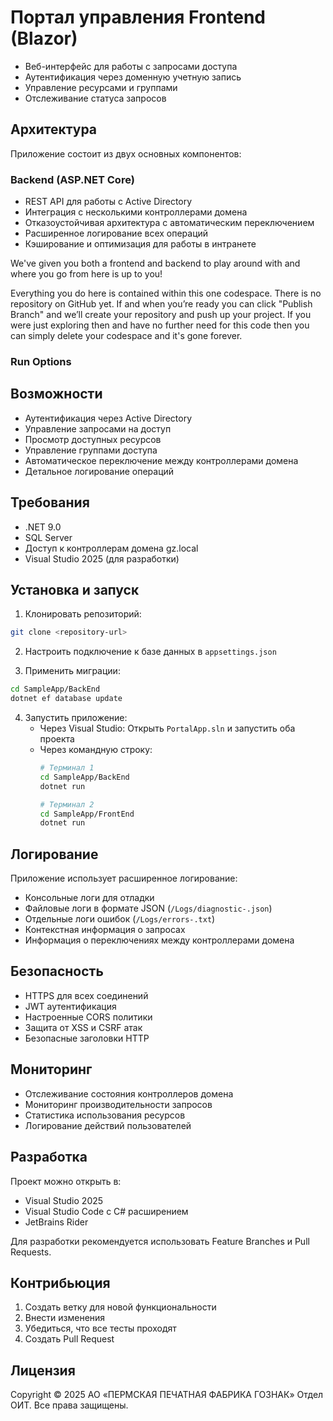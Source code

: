 # Портал управления Frontend (Blazor)
- Веб-интерфейс для работы с запросами доступа
- Аутентификация через доменную учетную запись
- Управление ресурсами и группами
- Отслеживание статуса запросов

## Архитектура

Приложение состоит из двух основных компонентов:

### Backend (ASP.NET Core)
- REST API для работы с Active Directory
- Интеграция с несколькими контроллерами домена
- Отказоустойчивая архитектура с автоматическим переключением
- Расширенное логирование всех операций
- Кэширование и оптимизация для работы в интранете

We've given you both a frontend and backend to play around with and where you go from here is up to you!

Everything you do here is contained within this one codespace. There is no repository on GitHub yet. If and when you’re ready you can click "Publish Branch" and we’ll create your repository and push up your project. If you were just exploring then and have no further need for this code then you can simply delete your codespace and it's gone forever.

### Run Options

## Возможности

- Аутентификация через Active Directory
- Управление запросами на доступ
- Просмотр доступных ресурсов
- Управление группами доступа
- Автоматическое переключение между контроллерами домена
- Детальное логирование операций

## Требования

- .NET 9.0
- SQL Server
- Доступ к контроллерам домена gz.local
- Visual Studio 2025 (для разработки)

## Установка и запуск

1. Клонировать репозиторий:
```bash
git clone <repository-url>
```

2. Настроить подключение к базе данных в `appsettings.json`

3. Применить миграции:
```bash
cd SampleApp/BackEnd
dotnet ef database update
```

4. Запустить приложение:
   - Через Visual Studio: Открыть `PortalApp.sln` и запустить оба проекта
   - Через командную строку:
     ```bash
     # Терминал 1
     cd SampleApp/BackEnd
     dotnet run

     # Терминал 2
     cd SampleApp/FrontEnd
     dotnet run
     ```

## Логирование

Приложение использует расширенное логирование:
- Консольные логи для отладки
- Файловые логи в формате JSON (`/Logs/diagnostic-.json`)
- Отдельные логи ошибок (`/Logs/errors-.txt`)
- Контекстная информация о запросах
- Информация о переключениях между контроллерами домена

## Безопасность

- HTTPS для всех соединений
- JWT аутентификация
- Настроенные CORS политики
- Защита от XSS и CSRF атак
- Безопасные заголовки HTTP

## Мониторинг

- Отслеживание состояния контроллеров домена
- Мониторинг производительности запросов
- Статистика использования ресурсов
- Логирование действий пользователей


## Разработка

Проект можно открыть в:
- Visual Studio 2025
- Visual Studio Code с C# расширением
- JetBrains Rider

Для разработки рекомендуется использовать Feature Branches и Pull Requests.

## Контрибьюция

1. Создать ветку для новой функциональности
2. Внести изменения
3. Убедиться, что все тесты проходят
4. Создать Pull Request

## Лицензия

Copyright © 2025 АО «ПЕРМСКАЯ ПЕЧАТНАЯ ФАБРИКА ГОЗНАК» Отдел ОИТ. Все права защищены.
